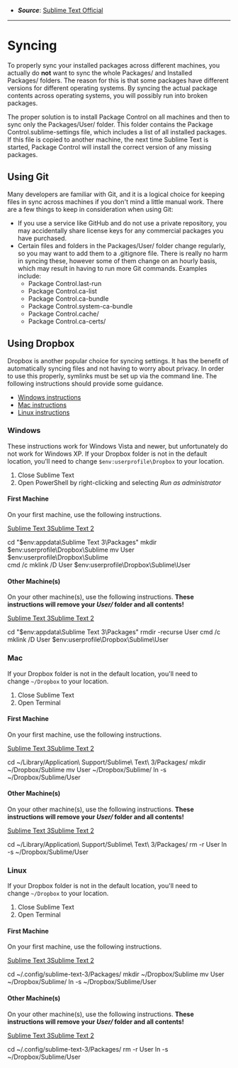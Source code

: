 - ***Source***: [Sublime Text Official](https://packagecontrol.io/docs/syncing#dropbox-linux)
---
# Syncing

To properly sync your installed packages across different machines, you actually do **not** want to sync the whole Packages/ and Installed Packages/ folders. The reason for this is that some packages have different versions for different operating systems. By syncing the actual package contents across operating systems, you will possibly run into broken packages.

The proper solution is to install Package Control on all machines and then to sync only the Packages/User/ folder. This folder contains the Package Control.sublime-settings file, which includes a list of all installed packages. If this file is copied to another machine, the next time Sublime Text is started, Package Control will install the correct version of any missing packages.

## Using Git

Many developers are familiar with Git, and it is a logical choice for keeping files in sync across machines if you don't mind a little manual work. There are a few things to keep in consideration when using Git:
- If you use a service like GitHub and do not use a private repository, you may accidentally share license keys for any commercial packages you have purchased.
- Certain files and folders in the Packages/User/ folder change regularly, so you may want to add them to a .gitignore file. There is really no harm in syncing these, however some of them change on an hourly basis, which may result in having to run more Git commands. Examples include:
	- Package Control.last-run
    - Package Control.ca-list
    - Package Control.ca-bundle
    - Package Control.system-ca-bundle
    - Package Control.cache/
    - Package Control.ca-certs/

## Using Dropbox

Dropbox is another popular choice for syncing settings. It has the benefit of automatically syncing files and not having to worry about privacy. In order to use this properly, symlinks must be set up via the command line. The following instructions should provide some guidance.

- [Windows instructions](https://packagecontrol.io/docs/syncing#dropbox-windows)
- [Mac instructions](https://packagecontrol.io/docs/syncing#dropbox-osx)
- [Linux instructions](https://packagecontrol.io/docs/syncing#dropbox-linux)

### Windows

These instructions work for Windows Vista and newer, but unfortunately do not work for Windows XP. If your Dropbox folder is not in the default location, you'll need to change `$env:userprofile\Dropbox` to your location.

1. Close Sublime Text
2. Open PowerShell by right-clicking and selecting _Run as administrator_

#### First Machine

On your first machine, use the following instructions.

[Sublime Text 3](https://packagecontrol.io/docs/syncing#)[Sublime Text 2](https://packagecontrol.io/docs/syncing#st2)

cd "$env:appdata\Sublime Text 3\Packages\"
mkdir $env:userprofile\Dropbox\Sublime
mv User $env:userprofile\Dropbox\Sublime\
cmd /c mklink /D User $env:userprofile\Dropbox\Sublime\User

#### Other Machine(s)

On your other machine(s), use the following instructions. **These instructions will remove your _User/_ folder and all contents!**

[Sublime Text 3](https://packagecontrol.io/docs/syncing#)[Sublime Text 2](https://packagecontrol.io/docs/syncing#st2)

cd "$env:appdata\Sublime Text 3\Packages\"
rmdir -recurse User
cmd /c mklink /D User $env:userprofile\Dropbox\Sublime\User

### Mac

If your Dropbox folder is not in the default location, you'll need to change `~/Dropbox` to your location.

1. Close Sublime Text
2. Open Terminal

#### First Machine

On your first machine, use the following instructions.

[Sublime Text 3](https://packagecontrol.io/docs/syncing#)[Sublime Text 2](https://packagecontrol.io/docs/syncing#st2)

cd ~/Library/Application\ Support/Sublime\ Text\ 3/Packages/
mkdir ~/Dropbox/Sublime
mv User ~/Dropbox/Sublime/
ln -s ~/Dropbox/Sublime/User

#### Other Machine(s)

On your other machine(s), use the following instructions. **These instructions will remove your _User/_ folder and all contents!**

[Sublime Text 3](https://packagecontrol.io/docs/syncing#)[Sublime Text 2](https://packagecontrol.io/docs/syncing#st2)

cd ~/Library/Application\ Support/Sublime\ Text\ 3/Packages/
rm -r User
ln -s ~/Dropbox/Sublime/User

### Linux

If your Dropbox folder is not in the default location, you'll need to change `~/Dropbox` to your location.

1. Close Sublime Text
2. Open Terminal

#### First Machine

On your first machine, use the following instructions.

[Sublime Text 3](https://packagecontrol.io/docs/syncing#)[Sublime Text 2](https://packagecontrol.io/docs/syncing#st2)

cd ~/.config/sublime-text-3/Packages/
mkdir ~/Dropbox/Sublime
mv User ~/Dropbox/Sublime/
ln -s ~/Dropbox/Sublime/User

#### Other Machine(s)

On your other machine(s), use the following instructions. **These instructions will remove your _User/_ folder and all contents!**

[Sublime Text 3](https://packagecontrol.io/docs/syncing#)[Sublime Text 2](https://packagecontrol.io/docs/syncing#st2)

cd ~/.config/sublime-text-3/Packages/
rm -r User
ln -s ~/Dropbox/Sublime/User
